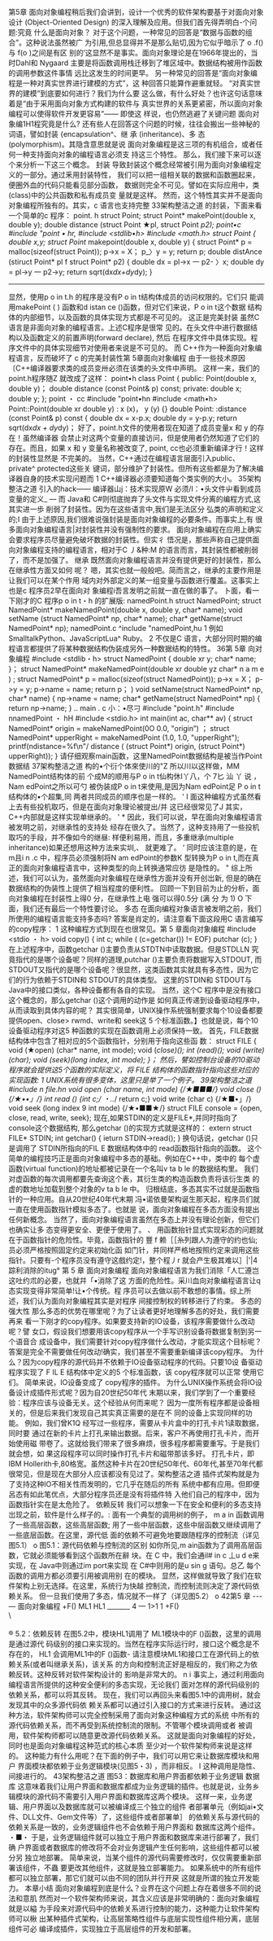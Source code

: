 第5章
面向对象编程稍后我们会讲到，设计一个优秀的软件架构要基于对面向对象设计 
(Object-Oriented Design) 的深入理解及应用。但我们首先得弄明白-个问题:究竟 什么是面向对象？
对于这个问题，一种常见的回答是“数据与函数的组合”。这种说法虽然被广 
为引用,但总显得并不是那么贴切,因为它似乎暗示了 o .f()与 f(o )之间是有区 别的’这显然不是事实。面向对象理论是在1966年提出的，当时Dahl和 Nygaard 主要是将函数调用栈迁移到了堆区域中。数据结构被用作函数的调用参数这件事情 
远比这发生的时间更早。
另一种常见的回答是“面向对象编程是一种对真实世界进行建模的方式”，这
种回答只能算作避重就轻。 “对真实世界的建模”到底要如何进行？我们为什么要 
这么做，有什么好处？也许这句话意味着是“由于采用面向对象方式构建的软件与
真实世界的关系更紧密，所以面向对象编程可以使得软件开发更容易”—— 即使这
样说，也仍然逃避了关键问题 面向对象编1H1程究竟是什么?
还有些人在回答这个问题的时候，往往会搬出一些神秘的词语，譬如封装 
{encapsulation^、继 承 (inheritance)、多 态 (polymorphism)。其隐含意思就是说 面向对象编程是这三项的有机组合，或者任何一种支持面向对象的编程语言必须支 
持这三个特性。
那么，我们接下来可以逐个来分析一下这三个概念。
封装
导致封装这个概念经常被引用为面向对象编程定义的一部分。通过釆用封装特性， 
我们可以把一组相关联的数据和函数圈起来，便圈外血的代码只能看见部分函数， 
数据则完全不可见。譬如在实际应用中，类 (class)中的公共函数和私有成员变 
量就是这样。
然而，这个特性其实并不是面向对象编程所独有的。其实，c 语言也支持完整
33架构整洁之道
的封装，下面来看一个简单的c 程序：
point. h struct Point; struct Point* makePoint(double x, double y); double distance (struct Point ★pl, struct Point *p2);
point•c #include "point • hr, #include <stdlib•h> #include <math.h>
struct Point { double x,y;
struct Point* makepoint(double x, double y) { struct Point* p = malloc(sizeof(struct Point)); p->x = X； p_〉y = y; return p;
double distAnce (stiruct Point* pl f struct Point* p2) { double dx = pl->x 一 p2- 〉x; double dy = pl->y 一 p2->y; return sqrt(dx*dx+dy*dy);
}
_______________________________________________________________________________
显然，使用p o in t.h 的程序是没有P o in t结构体成员的访问权限的。它们只 
能调用makePoint ( ) 函数和d istan ce ()函数，但对它们来说，P o in t这个数据 
结构体的内部细节，以及函数的具体实现方式都是不可见的。
这正是完美封装 虽然C 语言是非面向对象的编程语言。上述C程序是很常
见的。在头文件中进行数据结构以及函数定义的前置声明(forward declare), 然后 在程序文件中具体实现。程序文件中的具体实现细节对使用者来说是不可见的。
而 C++作为一种面向对象编程语言，反而破坏了 c 的完美封装性第 5章面向对象编程
由于一些技术原因〔C++编译器要求类的成员变卅必须在该类的头文件中声明。 
这样一来，我们的point.h程序随Z 就改成了这样：
point•h class Point { public: Point(double x, double y)；
double distance (const Point& p) const;
private: double x; double y;
};
point ・ cc #include "point•hn
#include <math•h>
Point::Point(double xr double y) : x (x)， y (y)
{} 
double Point: :distance (const Point& p) const { double dx = x-p.x; double dy = y-p.y; return sqrt(dx*dx + dy*dy)；
好了，point.h文件的使用者现在知道了成员变量x 和 y 的存在！虽然编译器 会禁止对这两个变量的直接访问，但是使用者仍然知道了它们的存在。而且，如果
x 和 y 变量名称被改变了, point, cc也必须重新编译才行！这样的封装性显然是
不完美的。
当然，C++通过在编程语言层面引入public、private^ protected这些关 
键词，部分维护了封装性。但所有这些都是为了解决编译器自身的技术实现问题而
1 C++编译器必须要知道每个类实例的大小。
35架构整洁之道
引入的hack—— 编译器山j：技术实现原W 必须/I：•头文件屮看到成员变量的定义_ — 而 Java和 C#则彻底抛弃了头文件与实现文件分离的编程方式,这其实进一歩 削弱了封装性。因为在这些语言中,我们是无法区分 弘类的声明和定义的;I
由于上述原因,我们很难说强封装是面向对象编程的必要条件。而事实上,有 
很多面向对象编程语言|对封装性并没有强制性的要求。
面向对象编程在应用上确实会要求程序员尽量避免破坏数据的封装性。但实彳 
悟况是，那些声称自己提供面向对象编程支持的编程语言，相对于C 丿&种:M 
的语言而言，其封装性都被削弱了，而不是加强了。
继承
既然面向对象编程语言并没有提供更好的封装性，那么在继承性方面又如何 
呢？
嗯，其实也就一般般吧。简而言之，继承的主要作用是让我们可以在某个作用 
域内对外部定义的某一组变量与函数进行覆盖。这事实上也是c 程序员2早在面向对 
象编程i吾言发明之前就一直在做的事了。
卜面，看一下刚才的C 程序p o in t・h 的扩展版:
namedPoint.h struct NamedPoint;
struct NamedPoint* makeNamedPoint(double x, double y, char* name); void setName (struct NamedPoint* np, char* name);
char* getName(struct NamedPoint* np);
namedPoint.c ^include "namedPoint,hu
1 例如 SmalltalkPython、JavaScriptLua^ Ruby。
2 不仅是C 语言，大部分同时期的编程语言都提供了将某种数据结构伪装成另外一种数据结构的特性。
36第 5章 向对象编程
#include <stdlib・h> struct NamedPoint { double xr y; char* name;
}；
struct NamedPoint* makeNamedPoint(double xr double yz char* n a m e ) ; struct NamedPoint* p = malloc(sizeof(struct NamedPoint)); p->x = X； p->y = y; p->name = name; return p；
)
void setName(struct NamedPoint* np, char* name) { 
np->name = name;
char* getName(struct NamedPoint* np) { return np->name;
} 
..
main . c 
小：•尽刁
#include "point.h" #include nnamedPoint ・ hH #include <stdio.h>
int main(int ac, char** av) {
struct NamedPoint* origin = makeNamedPoint(0O 0.0, "origin”) ； struct NamedPoint* upperRight = makeNamedPoint (1.0, 1.0, "upperRight");
printf(ndistance=%f\n"/ distance (
(struct Point*) origin, (struct Point*) upperRight));
}
请仔细观察main函数，这里NamedPoint数据结构是被当作Point数据结
37架构整洁之道
构的•个衍个体來使川的"Z 所以川以这样做，MM NamedPoint结构体的前 个成M的顺用与P o in t仙构休I丫八，个 7匕 汕 丫 说 ，Nam edPoint之所以可勺 
被伪装成P o in t来使用,是因为Nam edPoint足 P o in t结构体的•个超集,同 
两者共同成员的顺序也是一样的。 '
I 面这种编程方式虽然看上去有些投机取巧，但是在面向对象理论被提出/并 
这已经很常见了J 其实，C++内部就是这样实现单继承的。 ' *
因此，我们可以说，早在面向对象编程语言被发明之前，对继承性的支持处 
经存在很久了。当然了，这种支持用了一些投机取巧的手段，并不像如今的继昼: 
样便利易用，而且，多重继承(multiple inheritance)如果还想用这种方法来实圳,、 就更难了。 
‘
同时应该注意的是，在 m且i n .c 中，程序员必须强制将N am edPoint的参数K 型转换为P o in t,而在真正的面向对象编程语言中，这种类型的向上转换通常应彷 是隐性的。 
"
综上所述，我们可以认为，虽然面向对象编程在继承性方面并没有开创岀新,
但是的确在数据结构的伪装性上提供了相当程度的便利性。
回顾一下到目前为止的分析，面向对象编程在封装性上得0 分，在继承性上电 
强可以得0.5分 (满 分 为 1) O
下面，我们还有最后一个特性要讨论。
多态
在面向编程对象语言被发明之前，我们所使用的编程语言能支持多态吗?
答案是肖定的，请注意看下面这段用C 语言编写的copy程序：
1 这种编程方式到现在也很常见。第 5 章面向对象编程
#include <stdio ・ h>
void copy() { int c; while ( (c=getchar()) != EOF) putchar (c);
}
在上述程序中，函数getchar ()主要负责从STDTN中读取数据。但是STDLLN 究竟指代的是哪个设备呢？同样的道理,putchar ()主要负责将数据写入STDOUT, 而 STDOUT又指代的是哪个设备呢？很显然，这类函数其实就具有多态性，因为它 
们的行为依赖于STDIN和 STDOUT的具体类型。
这里的STDIN和 STDOUT与 Java中的接口类似，各种设备都有各自的实现。 
当然，这个C 程序中是没有接口这个概念的，那么getchar ()这个调用的动作是 如何真正传递到设备驱动程序中，从而读取到具体内容的呢？
其实很简单，UNIX操作系统强制要求每个10设备都要提供open、close> rwmd、write和 seek这 5 个标准函数。】也就是说，每个10设备驱动程序对这5 
种函数的实现在函数调用上必须保持一致。
首先，FILE数据结构体中包含了相对应的5个函数指针，分别用于指向这些函 
数：
struct FILE { void (★open) (char* name, int mode); void (*close)(); int (*read)(); void (*write) (char); void (*seek)(long index, int mode);
}；
然后，譬如控制台设备的10驱动程序就会提供这5个函数的实际定义，将 FILE
结构体的函数指针指向这些对应的实现函数:
1 UNIX系统有很多变体，这里只是举了一个例子。
39架构整洁之道
#include n file.hn
void open (char* name, int mode) {/★■■■*/} void close () {/★••」/} int read () {int c;/* ・..*/ return c;} void write (char c) {/★■•」/} void seek (long index 9 int mode) {/★•■■★/} struct FILE console = {open, close, read, write, seek};
现在,如果STDIN的定义是FILE*,并同时指向了 console这个数据结构, 那么getchar ()的实现方式就是这样的：
extern struct FILE* STDIN;
int getchar() { ieturn STDIN->read();
}
换句话说，getchar ()只是调用了 STDIN所指向的FIL E 数据结构体中的 
read函数指针指向的函数。
这个简单的编程技巧正是面向对象编程中多态的基础。例如在C++中，类中的 
每个虚函数(virtual function)的地址都被记录在一个名叫v ta b le 的数据结构里。 
我们对虚函数的每次调用都要先查询这个表，其衍生类的构造函数负责将该衍生类 
的虚的数地址加载到整个对象的v ta b le 中。
归根结底，多态其实不过就是函数指针的一种应用。自从20世纪40年代末期 
冯•诺依曼架构诞生那天起，程序员们就一直在使用函数指针模拟多态了。也就是 
说，面向对象编程在多态方面没有提出任何新概念。
当然了，面向对象编程语言虽然在多态上并没有理论创新，但它们也确实让多 
态变得更安全、更便于使用了。
、 用函数抬针显式实现彩态的问题就在于函数指针的危险性。毕竟，函数指针的 
豐 f 赖［［糸列跟人为遵守的约也仙;员必须严格按照固定约定来初始化函 如门针，并同样严格地按照约定来调用这些指针。只要有-个程序员没有遵守这戲约定!，整个程丿r 就会产生极其难以］|'|4踪利消除的itug°
第 5 章 面向对象编程
面向对象编程语言为我们消除「人匸遵岂这吐约朮的必要，也就幷「•消除了这 
方面的危险性。采川血向对象编程语言让q 态实现变得非常简单!让•个传统。程 序员可以去做以前不敢想的事情。综上所述，我们认为面向对象编程其实是对程序 
间接控制权的转移进行了约束。
多态的强大性
那么多态的优势在哪里呢？为了让读者更好地理解多态的好处，我们需要再来 
看一下刚才的copy程序。如果要支持新的IO设备，该程序需要做什么改动呢？譬 女口，假设我们想要用该copy程序从一个手写识别设备将数据复制到另一个语音合 
成设备中，我们需要针对copy程序做什么改动，才能实现这个目标呢？ 答案是完全不需要做任何改动!确实，我们甚至不需要重新编译该copy程序。 为什么？因为copy程序的源代码并不依赖于IO设备驱动程序的代码。只要10设 备驱动程序实现了 F IL E 结构体中定义的5 个标准函数，该 copy程序就可以正常 
使用它们。
简单来说，IO设备变成了 copy程序的插件。 为什么UNIX操作系统会将IO设备设计成插件形式呢？因为自20世纪50年代 
末期以来，我们学到了一个重要经验：程序应该与设备无关。这个经验从何而来呢？ 
因为一度所有程序都是设备相关的，但是后来我们发现自己其实真正需要的是在不 
同的设备上实现同样的功能。
例如，我们曾K1Q 经写过一些程序，需要从卡片盒中的打孔卡片1读取数据，同时要
通过在新的卡片上打孔来输出数据。后来，客户不再使用打孔卡片，而开始使用磁
带卷了。这就给我们带来了很多麻烦，很多程序都需要重写。于是我们就会想，如 
果这段程序可以同时操作打孔卡片和磁带那该多好。
打孔卡片，即IBM Hollerith卡,80格宽。虽然这种卡片在20世纪50年代、60年代,甚至70年代都 很常见，但是现在大部分人应该都没有见过了。架构整洁之道
插件式架构就是为了支持这种IO不相关性而发明的，它几乎在随后的所有 
系统中都有应用。但即便呂态有如此笔优点，大部分程序员还是没有将插件特 
入他们自己的程序中，因为函数指针实在是太危险了。
依赖反转
我们可以想象一下在安全和便利的多态支持岀现之前，软件是什么样子的。: 
面有一个典型的调用树的例子，
m a
in 函数调用了一些高层函数，这些高层函数; 用了一些中层函数，这些中层函数又继续调用了一些底层函数。在这里，源代低 
面的依赖不可避免地要跟随程序的控制流（详见图5.1） o
图5.1：源代码依赖与控制流的区别
如你所见,m ain函数为了调用高层函数，它就必须能够看到这个函数所在辭 
块。在 C 中，我们会通il# in c 丄u d e来实现，在 Java中则通过im port来实现 
在 C#中则用的是u sin g 语句。总乙 每个函数的调用方都必须要引用被调用别 在的模块。
显然，这样做就导致了我们在软件架构上别无选择。在这里，系统行为快越 
控制流，而控制流则决定了源代码依赖关系。
但一旦我们使用了多态，情况就不一样了（详见图5.2） o
42第5 章
--- —
面向对象编程
+F()
ML1
HL1 _______ 4
— 1>1
1
+F()
\
\ 
\
\
® 5.2：依赖反转
在图5.2中，模块HL1调用了 ML1模块中的F ()函数，这里的调用是通过源代 
码级别的接口来实现的。当然在程序实际运行时，接口这个概念是不存在的， HL1 
会调用ML1中的F ()函数-
请注意模块ML1和接口工在源代码上的依赖关系(或者叫继承关系)，该关系 
的方向和控制流正好是相反的，我们称之为依赖反转。这种反转对软件架构设计的 
影响是非常大的。
n i
事实上，通过利用面向编程语言所提供的这种安全便利的多态实现，无论我们 
面对怎样的源代码级别的依赖关系，都可以将其反转。
现在，我们可以再回头来看图5.1中的调用树，就会发现其中的众多源代码依 
赖关系都可以通过引入接口的方式来进行反转。
通过这种方法，软件架构师可以完全控制采用了面向对象这种编程方式的系统 
中所有的源代码依赖关系，而不再受到系统控制流的限制。不管哪个模块调用或者 
被调用，软件架构师都可以随意更改源代码依赖关系。
这就是面向对象编程的好处，同时也是面向对象编程这种范式的核心本质 
至少对一个软件架构师来说是这样的。
这种能力有什么用呢？在下面的例子中，我们可以用它来让数据库模块和用户
界面模块都依赖于业务逻辑模块(见图5・3) ，而非相反。
I 这种调用是隐性、间接进行的。
43架构整洁之道
图53：数据库和用户界面都依赖于业务逻辑
数据库
这意味着我们让用户界面和数据库都成为业务逻辑的插件。也就是说，业务乡 
辑模块的源代码不需要引入用户界面和数据库这两个模块。
这样一来，业务逻辑、用户界面以及数据库就可以被编译成三个独立的组件 
者部署单元（例如jai•文件、DLL文件、Gem文件等）了，这些组件或者部署单］ 的依赖关系与源代码的依赖关系是一致的，业务逻辑组件也不会依赖于用户界面和 
数据库这两个组件。
・■・
于是，业务逻辑组件就可以独立于用户界面和数据库来进行部署了，我们确 
户界面或者数据库的修改将不会对业务逻辑产生任何影响，这些组件都可以被分另 
独立地部署。
简单来说，当某个组件的源代码需要修改时，仅仅需要重新部署该组件，不蟲 
要更改其他组件，这就是独立部署能力。
如果系统中的所有组件都可以独立部署，那它们就可以由不同的团队并行开戻 
这就是所谓的独立开发能力。
本章小结
面向对象编程到底是什么？业界在这个问题上存在着很多不同的说法和意肌 
然而对一个软件架构师来说，其含义应该是非常明确的：面向对象编程就是以縊 
为手段来对源代码中的依赖关系进行控制的能力，这种能力让软件架构师可以楸 
出某种插件式架构，让高层策略性组件与底层实现性组件相分离，底层组件可必 
编译成插件，实现独立于高层组件的开发和部署。
